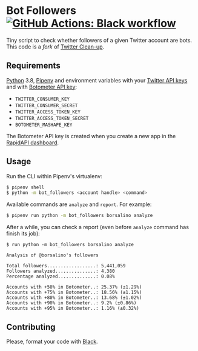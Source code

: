 # Bot Followers [![GitHub Actions: Black workflow](https://github.com/cuducos/bot-followers/workflows/Black/badge.svg)]()

Tiny script to check whether followers of a given Twitter account are bots.
This code is a _fork_ of [Twitter
Clean-up](https://github.com/cuducos/twitter-cleanup). 

## Requirements

[Python](https://python.org) 3.8, [Pipenv](https://pipenv.readthedocs.io/en/latest/) and environment variables with your [Twitter API keys](https://developer.twitter.com/apps) and with [Botometer API key](https://market.mashape.com/OSoMe/botometer):

  * ``TWITTER_CONSUMER_KEY``
  * ``TWITTER_CONSUMER_SECRET``
  * ``TWITTER_ACCESS_TOKEN_KEY``
  * ``TWITTER_ACCESS_TOKEN_SECRET``
  * ``BOTOMETER_MASHAPE_KEY``

The Botometer API key is created when you create a new app in the [RapidAPI dashboard](https://rapidapi.com/developer/new).

## Usage

Run the CLI within Pipenv's virtualenv:

```bash
$ pipenv shell
$ python -m bot_followers <account handle> <command>
```

Available commands are `analyze` and `report`. For example:

```bash
$ pipenv run python -m bot_followers borsalino analyze
```

After a while, you can check a report (even before `analyze` command has finish its job):

```
$ run python -m bot_followers borsalino analyze

Analysis of @borsalino's followers

Total followers..................: 5,441,059
Followers analyzed...............: 4,380
Percentage analyzed..............: 0.08%

Accounts with +50% in Botometer..: 25.37% (±1.29%)
Accounts with +75% in Botometer..: 18.56% (±1.15%)
Accounts with +80% in Botometer..: 13.68% (±1.02%)
Accounts with +90% in Botometer..: 9.2% (±0.86%)
Accounts with +95% in Botometer..: 1.16% (±0.32%)
```

## Contributing

Please, format your code with [Black](https://github.com/ambv/black).

